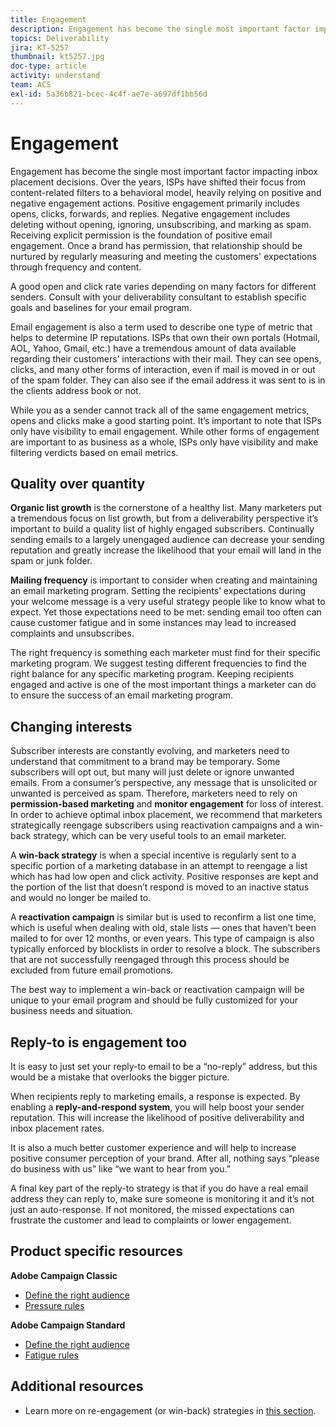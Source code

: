 ```yaml
---
title: Engagement
description: Engagement has become the single most important factor impacting inbox placement decisions.
topics: Deliverability
jira: KT-5257
thumbnail: kt5257.jpg
doc-type: article
activity: understand
team: ACS
exl-id: 5a36b821-bcec-4c4f-ae7e-a697df1bb56d
---
```

# Engagement

Engagement has become the single most important factor impacting inbox placement decisions. Over the years, ISPs have shifted their focus from content-related filters to a behavioral model, heavily relying on positive and negative engagement actions. Positive engagement primarily includes opens, clicks, forwards, and replies. Negative engagement includes deleting without opening, ignoring, unsubscribing, and marking as spam. Receiving explicit permission is the foundation of positive email engagement. Once a brand has permission, that relationship should be nurtured by regularly measuring and meeting the customers' expectations through frequency and content.

A good open and click rate varies depending on many factors for different senders. Consult with your deliverability consultant to establish specific goals and baselines for your email program.

Email engagement is also a term used to describe one type of metric that helps to determine IP reputations. ISPs that own their own portals (Hotmail, AOL, Yahoo, Gmail, etc.) have a tremendous amount of data available regarding their customers’ interactions with their mail. They can see opens, clicks, and many other forms of interaction, even if mail is moved in or out of the spam folder. They can also see if the email address it was sent to is in the clients address book or not.

While you as a sender cannot track all of the same engagement metrics, opens and clicks make a good starting point. It’s important to note that ISPs only have visibility to email engagement. While other forms of engagement are important to as business as a whole, ISPs only have visibility and make filtering verdicts based on email metrics.

## Quality over quantity

**Organic list growth** is the cornerstone of a healthy list. Many marketers put a tremendous focus on list growth, but from a deliverability perspective it’s important to build a quality list of highly engaged subscribers. Continually sending emails to a largely unengaged audience can decrease your sending reputation and greatly increase the likelihood that your email will land in the spam or junk folder.

**Mailing frequency** is important to consider when creating and maintaining an email marketing program. Setting the recipients’ expectations during your welcome message is a very useful strategy people like to know what to expect. Yet those expectations need to be met: sending email too often can cause customer fatigue and in some instances may lead to increased complaints and unsubscribes.

The right frequency is something each marketer must find for their specific marketing program. We suggest testing different frequencies to find the right balance for any specific marketing program. Keeping recipients engaged and active is one of the most important things a marketer can do to ensure the success of an email marketing program.

## Changing interests

Subscriber interests are constantly evolving, and marketers need to understand that commitment to a brand may be temporary. Some subscribers will opt out, but many will just delete or ignore unwanted emails. From a consumer’s perspective, any message that is unsolicited or unwanted is perceived as spam. Therefore, marketers need to rely on **permission-based marketing** and **monitor engagement** for loss of interest. In order to achieve optimal inbox placement, we recommend that marketers strategically reengage subscribers using reactivation campaigns and a win-back strategy, which can be very useful tools to an email marketer.

A **win-back strategy** is when a special incentive is regularly sent to a specific portion of a marketing database in an attempt to reengage a list which has had low open and click activity. Positive responses are kept and the portion of the list that doesn’t respond is moved to an inactive status and would no longer be mailed to.

A **reactivation campaign** is similar but is used to reconfirm a list one time, which is useful when dealing with old, stale lists — ones that haven’t been mailed to for over 12 months, or even years. This type of campaign is also typically enforced by blocklists in order to resolve a block. The subscribers that are not successfully reengaged through this process should be excluded from future email promotions.

The best way to implement a win-back or reactivation campaign will be unique to your email program and should be fully customized for your business needs and situation.

## Reply-to is engagement too

It is easy to just set your reply-to email to be a “no-reply” address, but this would be a mistake that overlooks the bigger picture.

When recipients reply to marketing emails, a response is expected. By enabling a **reply-and-respond system**, you will help boost your sender reputation. This will increase the likelihood of positive deliverability and inbox placement rates.

It is also a much better customer experience and will help to increase positive consumer perception of your brand. After all, nothing says “please do business with us” like “we want to hear from you.”

A final key part of the reply-to strategy is that if you do have a real email address they can reply to, make sure someone is monitoring it and it’s not just an auto-response. If not monitored, the missed expectations can frustrate the customer and lead to complaints or lower engagement.

## Product specific resources

**Adobe Campaign Classic**

* [Define the right audience](https://experienceleague.adobe.com/docs/campaign-standard/using/communication-channels/delivery-bestpractices/define-the-right-audience.html#communication-channels)
* [Pressure rules](https://experienceleague.adobe.com/docs/campaign-classic/using/orchestrating-campaigns/campaign-optimization/pressure-rules.html)

**Adobe Campaign Standard**

* [Define the right audience](https://experienceleague.adobe.com/docs/campaign-standard/using/communication-channels/delivery-bestpractices/define-the-right-audience.html)
* [Fatigue rules](https://experienceleague.adobe.com/docs/campaign-standard/using/testing-and-sending/working-with-typology-rules/fatigue-rules.html)

## Additional resources

* Learn more on re-engagement (or win-back) strategies in [this section](/help/additional-resources/re-engagement.md).
